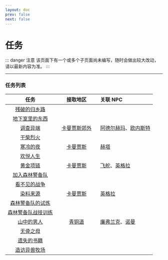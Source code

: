 ```yaml
---
layout: doc
prev: false
next: false
---
```


# 任务

::: danger 注意
该页面下有一个或多个子页面尚未编写，随时会做出较大改动，请以最新内容为准。
:::

---

### 任务列表

| 任务 | 接取地区 | 关联 NPC |
| :-: | :-: | :-- |
| [残破的归乡路](/chs/quest/save_poor_daughter/) |
| [地下室里的东西](/chs/quest/basement_things/) |
| [调查异端](/chs/quest/investigate_cult/) | [卡曼贾斯郊外](#/) | [阿德尔赫玛](#/)、[欧内斯特](#/) |
| [干柴烈火](/chs/quest/find_guy/) |
| [寒冷的夜](/chs/quest/cold_night/) | [卡曼贾斯](#/) | [赫塔](#/) |
| [欢悦人生](/chs/quest/happy_life/) |
| [黄金项链](/chs/quest/gold_necklace/) | [卡曼贾斯](#/) | [飞舵](#/)、[英格拉](#/) |
| [加入森林警备队](/chs/quest/forest_squad_join/) |
| [看不见的战争](/chs/quest/exchange_prisoner/) |
| [染料来源](/chs/quest/collect_purple_flower/) | [卡曼贾斯](#/) | [英格拉](#/) |
| [森林警备队的试炼](/chs/quest/forest_squad_final_training/) |
| [森林警备队战技训练](/chs/quest/forest_squad_training/) |
| [山中的男人](/chs/quest/investigate_fat/) | [青铜道](#/) | [廉弗兰克](#/)、[诺曼](#/) |
| [无骨之母](/chs/quest/feed_boneless/) |
| [遗失的书籍](/chs/quest/lost_book/) |
| [造访异兽牧场](/chs/quest/visit_ranch/) |

<style module>
  img {max-width: 72px; max-height: 72px; margin: 0 auto;}
  th {min-width: 120px}
</style>
